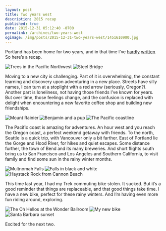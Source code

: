 ```yaml
---
layout: post
title: Two years west
description: 2015 recap
published: true
date: 2015-12-31 05:12:40 -0700
permalink: /archives/two-years-west
ogimage: /img/posts/2015-12-31-two-years-west/1451610900.jpg
---
```

Portland has been home for two years, and in that time I’ve [hardly][1] [written][2]. So here’s a recap.

![Trees in the Pacific Northwest][3]
![Steel Bridge][4]

Moving to a new city is challenging. Part of it is overwhelming, the constant learning and discovery upon adventuring in a new place. Streets have silly names, I can turn at a stoplight with a red arrow (seriously, Oregon?). Another part is loneliness, not having those friends I’ve known for years. But over time, those feelings change, and the confusion is replaced with delight when encountering a new favorite coffee shop and building new friendships.

![Mount Rainier][5]
![Benjamin and a pup][6]
![The Pacific coastline][7]

The Pacific coast is amazing for adventures. An hour west and you reach the Oregon coast, a perfect weekend getaway with friends. To the north, Seattle is a quick trip, with Vancouver only a bit farther. East of Portland lie the Gorge and Hood River, for hikes and quiet escapes. Some distance further, the town of Bend and its many breweries. And short flights south bring us to San Francisco and Los Angeles and Southern California, to visit family and find some sun in the rainy winter months.

![Multnomah Falls][8]
![Falls in black and white][9]
![Haystack Rock from Cannon Beach][10]

This time last year, I had my Trek commuting bike stolen. It sucked. But it’s a good reminder that things are replaceable, and that good things take time. I have a new bike, perfect for these rainy winters. And I’m having even more fun riding around, exploring.

![The Oh Hellos at the Wonder Ballroom][11]
![My new bike][12]
![Santa Barbara sunset][13]

Excited for the next two.

[1]: /archives/moving-west
[2]: /archives/one-year-west
[3]: /img/posts/2015-12-31-two-years-west/1451610782.jpg
[4]: /img/posts/2015-12-31-two-years-west/1451610806.jpg
[5]: /img/posts/2015-12-31-two-years-west/1451610852.jpg
[6]: /img/posts/2015-12-31-two-years-west/1451610871.jpg
[7]: /img/posts/2015-12-31-two-years-west/1451610886.jpg
[8]: /img/posts/2015-12-31-two-years-west/1451610900.jpg
[9]: /img/posts/2015-12-31-two-years-west/1451610916.jpg
[10]: /img/posts/2015-12-31-two-years-west/1451610931.jpg
[11]: /img/posts/2015-12-31-two-years-west/1451610944.jpg
[12]: /img/posts/2015-12-31-two-years-west/1451610979.jpg
[13]: /img/posts/2015-12-31-two-years-west/1451610993.jpg